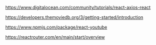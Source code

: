 https://www.digitalocean.com/community/tutorials/react-axios-react

https://developers.themoviedb.org/3/getting-started/introduction

https://www.npmjs.com/package/react-youtube

https://reactrouter.com/en/main/start/overview